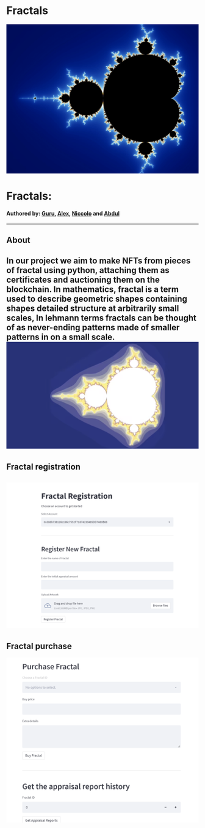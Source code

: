 # Fractals

![alt=""](Images/fractals.png)

# Fractals:
#### Authored by: [Guru](https://github.com/mahaguru24), [Alex](https://github.com/alexliu101), [Niccolo](https://github.com/niccolomerlatti) and [Abdul](https://github.com/abzmalch95)


---
## About
In our project we aim to make NFTs from pieces of fractal using python, attaching them as certificates and auctioning them on the blockchain.
In mathematics, fractal is a term used to describe geometric shapes containing shapes detailed structure at arbitrarily small scales, In lehmann terms fractals can be thought of as never-ending patterns made of smaller patterns in on a small scale.
![alt=""](Images/fractal2.png)
---
## Fractal registration
![alt=""](Images/fractalreg.png)
---
## Fractal purchase
![alt=""](Images/fractalpurchase.png)
